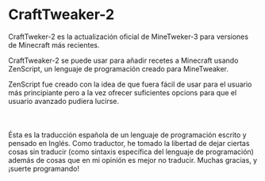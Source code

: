 # CraftTweaker-2

CraftTweker-2 es la actualización oficial de MineTweker-3 para versiones de Minecraft más recientes.

CraftTweaker-2 se puede usar para añadir recetes a Minecraft usando ZenScript,  un lenguaje de programación creado para MineTweaker.

ZenScript fue creado con la idea de que fuera fácil de usar para el usuario más principiante pero a la vez ofrecer suficientes opcions para que el usuario avanzado pudiera lucirse. <br/><br/><br/><br/> Ésta es la traducción española de un lenguaje de programación escrito y pensado en Inglés. Como traductor, he tomado la libertad de dejar ciertas cosas sin traducir (como sintaxis específica del lenguaje de programación) además de cosas que en mi opinión es mejor no traducir. Muchas gracias, y ¡suerte programando!
